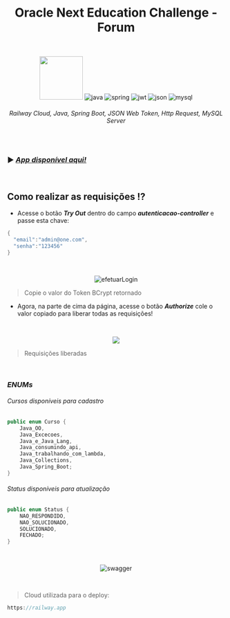 <h1 align="center">Oracle Next Education Challenge - Forum </h1>

<br>

<div align="center">

<img width="100px" height="100px" src="https://railway.app/brand/logo-light.png"> ![java](https://github.com/loolcas/OracleNE-Forum/assets/118030896/56b6809f-726b-438a-8306-f0c2aa137452) ![spring](https://github.com/loolcas/OracleNE-Forum/assets/118030896/48f12733-0ba4-45eb-9b16-01479ddb99b5) ![jwt](https://github.com/loolcas/OracleNE-Forum/assets/118030896/f82adbfa-1052-4eef-9d44-85053969a39b) ![json](https://github.com/loolcas/OracleNE-Forum/assets/118030896/cd1c0b53-1a1b-4708-9254-0621040e1c10) ![mysql](https://github.com/loolcas/OracleNE-Forum/assets/118030896/852c7362-d081-499f-ab3a-8c578f1fc869)

###### *Railway Cloud, Java, Spring Boot, JSON Web Token, Http Request, MySQL Server*

</div>

<br>

### ▶ <a href="https://apirest-forum.up.railway.app/swagger-ui/index.html">***App disponível aqui!***</a>

<br>

## **Como realizar as requisições ⁉**
- Acesse o botão ***Try Out*** dentro do campo ***autenticacao-controller*** e passe esta chave:
```java
{
  "email":"admin@one.com",
  "senha":"123456"
}
```

<br>

<div align="center">
  
![efetuarLogin](https://i.imgur.com/8Kqm3sW.png)

</div>

> Copie o valor do Token BCrypt retornado

- Agora, na parte de cima da página, acesse o botão ***Authorize*** cole o valor copiado para liberar todas as requisições!

<br>

<div align="center">

![](https://i.imgur.com/oFJOwA2.png)

</div>

> Requisições liberadas

<br>

### ***ENUMs***

###### Cursos disponíveis para cadastro
```java
public enum Curso {
    Java_OO,
    Java_Excecoes,
    Java_e_Java_Lang,
    Java_consumindo_api,
    Java_trabalhando_com_lambda,
    Java_Collections,
    Java_Spring_Boot;
}
```
###### Status disponíveis para atualização
```java
public enum Status {
    NAO_RESPONDIDO,
    NAO_SOLUCIONADO,
    SOLUCIONADO,
    FECHADO;
}
```

<br>

<div align="center">

![swagger](https://i.imgur.com/gBGculH.png)
  
</div>

<br>

> Cloud utilizada para o deploy:
```java
https://railway.app
```
